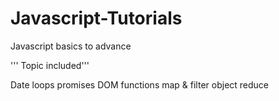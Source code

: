 # Javascript-Tutorials
Javascript basics to advance

''' Topic included'''

Date
loops
promises
DOM
functions
map & filter
object
reduce

